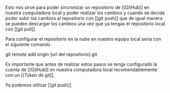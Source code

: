 Esto nos sirve para poder sincronizar un repositorio de [[GitHub]] en nuestra computadora local y poder realizar los cambios y cuando se decida poder subir los cambios al repositorio con [[git push]] que de igual manera se pueden descargar los cambios una vez que ya tengas el repositorio local con [[git pull]].

Para configurar el repositorio en la nube en nuestro equipo local seria con el siguiente comando.

git remote add origin [url del repositorio].git

Es importante que antes de realizar estos pasos se tenga configurado la cuenta de [[GitHub]] en nuestra computadora local recomendablemente con un [[Token de git]]. 

Ya podemos utilizar [[git push]]